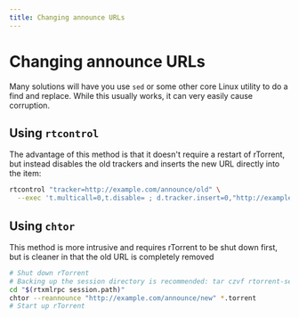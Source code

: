 ```yaml
---
title: Changing announce URLs
---
```


# Changing announce URLs

Many solutions will have you use `sed` or some other core Linux
utility to do a find and replace.  While this usually works, it can
very easily cause corruption.

## Using `rtcontrol`

The advantage of this method is that it doesn't require a restart of
rTorrent, but instead disables the old trackers and inserts the new
URL directly into the item:

```bash
rtcontrol "tracker=http://example.com/announce/old" \
  --exec 't.multicall=0,t.disable= ; d.tracker.insert=0,"http://example.com/announce/new" ; d.save_full_session='
```

## Using `chtor`

This method is more intrusive and requires rTorrent to be shut down
first, but is cleaner in that the old URL is completely removed

```bash
# Shut down rTorrent
# Backing up the session directory is recommended: tar czvf rtorrent-session-$(date -Imin).tar.gz "$(rtxmlrpc session.path)"
cd "$(rtxmlrpc session.path)"
chtor --reannounce "http://example.com/announce/new" *.torrent
# Start up rTorrent
```
